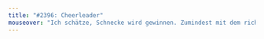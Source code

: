 ```yaml
---
title: "#2396: Cheerleader"
mouseover: "Ich schätze, Schnecke wird gewinnen. Zumindest mit dem richtigen Los."
---
```


